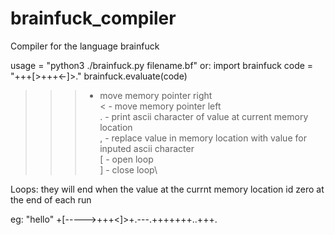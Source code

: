 # brainfuck_compiler
Compiler for the language brainfuck 

usage = "python3 ./brainfuck.py filename.bf"
or:
  import brainfuck
  code = "+++[>+++<-]>."
  brainfuck.evaluate(code)

>> > - move memory pointer right\
< - move memory pointer left\
. - print ascii character of value at current memory location\
, - replace value in memory location with value for inputed ascii character\
[ - open loop\
] - close loop\

Loops: they will end when the value at the currnt memory location id zero at the end of each run

eg: 
"hello"
+[----->+++<]>+.---.+++++++..+++.
